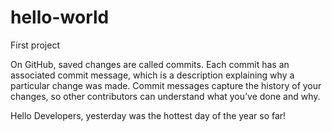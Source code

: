 # hello-world
First project

On GitHub, saved changes are called commits. Each commit has an associated commit message, which is a description explaining why a particular change was made. Commit messages capture the history of your changes, so other contributors can understand what you’ve done and why.

Hello Developers, yesterday was the hottest day of the year so far!

